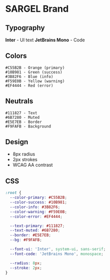 # SARGEL Brand

## Typography
**Inter** - UI text
**JetBrains Mono** - Code

## Colors
```
#C55B2B - Orange (primary)
#10B981 - Green (success)
#3B82F6 - Blue (info)
#F59E0B - Yellow (warning)
#EF4444 - Red (error)
```

## Neutrals
```
#111827 - Text
#6B7280 - Muted
#E5E7EB - Border
#F9FAFB - Background
```

## Design
- 8px radius
- 2px strokes
- WCAG AA contrast

## CSS
```css
:root {
  --color-primary: #C55B2B;
  --color-success: #10B981;
  --color-info: #3B82F6;
  --color-warning: #F59E0B;
  --color-error: #EF4444;

  --text-primary: #111827;
  --text-muted: #6B7280;
  --border: #E5E7EB;
  --bg: #F9FAFB;

  --font-ui: 'Inter', system-ui, sans-serif;
  --font-code: 'JetBrains Mono', monospace;

  --radius: 8px;
  --stroke: 2px;
}
```